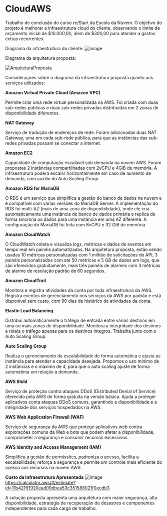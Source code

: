 # CloudAWS
Trabalho de conclusão do curso re/Start da Escola da Nuvem.
O objetivo do projeto é melhorar a infraestrutura cloud do cliente, observando o limite de orçamento inicial de $10.000,00, além de $300,00 para atender a gastos extras recorrentes.

Diagrama da infraestrutura do cliente:
![image](https://github.com/Saraiana/CloudAWS/assets/102194276/2dc7c661-3dec-4887-8855-9a05788fa748)

Diagrama da arquitetura proposta:

![ArquiteturaProposta](https://github.com/Saraiana/CloudAWS/assets/102194276/bc214c33-c4d5-4f8f-a84a-85b3793f43c1)

Considerações sobre o diagrama da infraestrutura proposta quanto aos serviços utilizados: 

**Amazon Virtual Private Cloud (Amazon VPC)**

Permite criar uma rede virtual personalizada na AWS. Foi criada com duas sub-redes públicas e duas sub-redes privadas distribuídas em 2 zonas de disponibilidade diferentes. 

**NAT Gateway**

Serviço de tradução de endereços de rede. Foram adicionadas duas NAT Gateway, uma em cada sub-rede pública, para que as instâncias das sub-redes privadas possam se conectar a internet. 

**Amazon EC2**

Capacidade de computação escalável sob demanda na nuvem AWS. Foram propostas 2 instâncias compartilhadas com 2vCPU e 4GiB de memória. A infraestrutura poderá escalar horizontalmente em caso de aumento de demanda, com auxílio do Auto Scaling Group. 

**Amazon RDS for MariaDB**

O RDS é um serviço que simplifica a gestão do banco de dados na nuvem e é compatível com várias versões do MariaDB Server. A implementação do RDS foi multi-AZ (mais de uma zona de disponibilidade), onde ele cria automaticamente uma instância de banco de dados primária e replica de forma síncrona os dados para uma instância em uma AZ diferente. A configuração do MariaDB foi feita com 8vCPU e 32 GiB de memória.  

**Amazon CloudWatch**

O CloudWatch coleta e visualiza logs, métricas e dados de eventos em tempo real em painéis automatizados. Na arquitetura proposta, estão sendo usadas 10 métricas personalizadas com 1 milhão de solicitações de API, 3 painéis personalizados com até 50 métricas e 5 GB de dados em logs, que são oferecidos gratuitamente, mais três painéis de alarmes com 3 métricas de alarme de resolução padrão de 60 segundos. 

**Amazon CloudTrail**

Monitora e registra atividades da conta por toda infraestrutura da AWS. Registra eventos de gerenciamento nos serviços da AWS por padrão e está disponível sem custo, com 90 dias de histórico de atividades da conta. 

**Elastic Load Balancing**

Distribui automaticamente o tráfego de entrada entre vários destinos em uma ou mais zonas de disponibilidade. Monitora a integridade dos destinos e roteia o tráfego apenas para os destinos íntegros. Trabalha junto com o Auto Scaling Group.

**Auto Scaling Group**

Realiza o gerenciamento da escalabilidade de forma automática e ajusta as instância para atender a capacidade desejada. Propomos o uso mínimo de 2 instâncias e o máximo de 4, para que o auto scaling ajuste de forma automátima em relação à demanda. 

**AWS Shild**

Serviço de proteção contra ataques DDoS (Distributed Denial of Service) oferecido pela AWS de forma gratuita na versão básica. Ajuda a proteger aplicativos conta ataques DDoS comuns, garantindo a disponibilidade e a integridade dos serviços hospedados na AWS.

**AWS Web Application Firewall (WAF)**

Serviço de segurança da AWS que protege aplicativos web contra explorações comuns da Web e bots que podem afetar a disponibilidade, comprometer a segurança e consumir recursos excessivos.

**AWS Identity and Access Management (IAM)**

Simplifica a gestão de permissões, padroniza o acesso, facilita a escalabilidade, reforça a segurança e permite um controle mais eficiente do acesso aos recursos na nuvem AWS.

**Custo da Infraestrutura Apresentada**
![image](https://github.com/Saraiana/CloudAWS/assets/102194276/b827b798-3cfd-445d-a9b1-674ff1d45f88)
https://calculator.aws/#/estimate?id=11b421ff1920ead09dbea53c351588021f0ecdb3


A solução proposta apresenta uma arquitetura com maior segurança, alta disponibilidade, estratégia de recuperação de desastres e componentes independentes para cada carga de trabalho.
